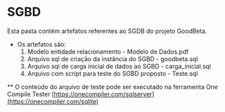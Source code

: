# SGBD
Esta pasta contém artefatos referentes ao SGDB do projeto GoodBeta. 

* Os artefatos são:
  1. Modelo entidade relacionamento - Modelo de Dados.pdf
  2. Arquivo sql de criação da instância do SGBD - goodbeta.sql
  3. Arquivo sql de carga inicial de dados ao SGBD - carga_inicial.sql
  4. Arquivo com script para teste do SGBD proposto - Teste.sql 

** O conteúdo do arquivo de teste pode ser executado na ferramenta One Compile Tester
  [https://onecompiler.com/sqlserver](https://onecompiler.com/sqlite)
